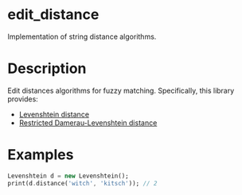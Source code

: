 # edit_distance

Implementation of string distance algorithms.

# Description

Edit distances algorithms for fuzzy matching. Specifically, this library provides:

* [Levenshtein distance][Levenshtein]
* [Restricted Damerau-Levenshtein distance][Damerau]

[Levenshtein]: https://en.wikipedia.org/wiki/Levenshtein_distance
[Damerau]: https://en.wikipedia.org/wiki/Damerau%E2%80%93Levenshtein_distance

# Examples

```dart
Levenshtein d = new Levenshtein();
print(d.distance('witch', 'kitsch')); // 2
```

